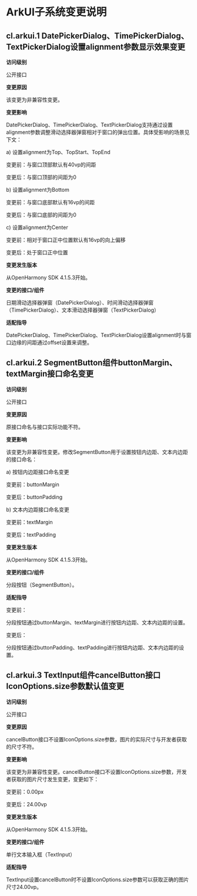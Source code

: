 # ArkUI子系统变更说明

## cl.arkui.1 DatePickerDialog、TimePickerDialog、TextPickerDialog设置alignment参数显示效果变更

**访问级别**

公开接口

**变更原因**

该变更为非兼容性变更。

**变更影响**

DatePickerDialog、TimePickerDialog、TextPickerDialog支持通过设置alignment参数调整滑动选择器弹窗相对于窗口的弹出位置。具体受影响的场景见下文：

a) 设置alignment为Top、TopStart、TopEnd

变更前：与窗口顶部默认有40vp的间距

变更后：与窗口顶部的间距为0

b) 设置alignment为Bottom

变更前：与窗口底部默认有16vp的间距

变更后：与窗口底部的间距为0

c) 设置alignment为Center

变更前：相对于窗口正中位置默认有16vp的向上偏移

变更后：处于窗口正中位置

**变更发生版本**

从OpenHarmony SDK 4.1.5.3开始。

**变更的接口/组件**

日期滑动选择器弹窗（DatePickerDialog）、时间滑动选择器弹窗（TimePickerDialog）、文本滑动选择器弹窗（TextPickerDialog）

**适配指导**

DatePickerDialog、TimePickerDialog、TextPickerDialog设置alignment时与窗口边缘的间距通过offset设置来调整。

## cl.arkui.2 SegmentButton组件buttonMargin、textMargin接口命名变更

**访问级别**

公开接口

**变更原因**

原接口命名与接口实际功能不符。

**变更影响**

该变更为非兼容性变更。修改SegmentButton用于设置按钮内边距、文本内边距的接口命名：

a) 按钮内边距接口命名变更

变更前：buttonMargin

变更后：buttonPadding

b) 文本内边距接口命名变更

变更前：textMargin

变更后：textPadding

**变更发生版本**

从OpenHarmony SDK 4.1.5.3开始。

**变更的接口/组件**

分段按钮（SegmentButton）。

**适配指导**

变更前：

分段按钮通过buttonMargin、textMargin进行按钮内边距、文本内边距的设置。

变更后：

分段按钮通过buttonPadding、textPadding进行按钮内边距、文本内边距的设置。

## cl.arkui.3 TextInput组件cancelButton接口IconOptions.size参数默认值变更

**访问级别**

公开接口

**变更原因**

cancelButton接口不设置IconOptions.size参数，图片的实际尺寸与开发者获取的尺寸不符。

**变更影响**

该变更为非兼容性变更。cancelButton接口不设置IconOptions.size参数，开发者获取的图片尺寸发生变更，变更如下：

变更前：0.00px

变更后：24.00vp

**变更发生版本**

从OpenHarmony SDK 4.1.5.3开始。

**变更的接口/组件**

单行文本输入框（TextInput）

**适配指导**

TextInput设置cancelButton时不设置IconOptions.size参数可以获取正确的图片尺寸24.00vp。